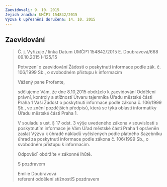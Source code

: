 ```yaml
---
Zaevidovali: 9. 10. 2015
Jejich značka: UMČP1 154842/2015
Výzva k upřesnění doručena: 14. 10. 2015
---
```


Zaevidování
-----------

> Č. j.                                       Vyřizuje / linka                                           Datum
> UMČP1 154842/2015                                                                  E. Doubravová/668                                                           09.10.2015
	I-125/15
>
>Potvrzení o zaevidování Žádosti o poskytnutí informace podle zák. č. 106/1999 Sb., o svobodném přístupu k informacím
>        
>Vážený pane Profante,
>
>sdělujeme Vám, že dne 8.10.2015 obdrželo k zaevidování Oddělení právní, kontroly a stížností Útvaru tajemníka Úřadu městské části Praha 1 Vaši Žádost o poskytnutí informace podle zákona č. 106/1999 Sb., ve znění pozdějších předpisů,
která se týká oblasti informatiky Úřadu městské části Praha 1.
>
>V souladu s ust. § 17 odst. 3 výše uvedeného zákona v souvislosti s poskytnutím informace je Vám Úřad městské části Praha 1 oprávněn zaslat Výzvu k úhradě nákladů vyčíslených podle platného Sazebníku úhrad za poskytnutí informace podle zákona č. 106/1999 Sb., o svobodném přístupu k informacím.  
>
>Odpověd´ obdržíte v zákonné lhůtě.  
>
>S pozdravem  
>
>Emilie Doubravová  
>referent oddělení stížnostíS pozdravem

